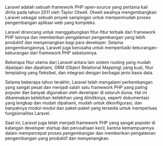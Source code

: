 

Laravel adalah sebuah framework PHP open-source yang pertama kali dirilis pada tahun 2011 oleh Taylor Otwell. Otwell awalnya mengembangkan Laravel sebagai sebuah proyek sampingan untuk mempermudah proses pengembangan aplikasi web yang kompleks.

Laravel dirancang untuk menggabungkan fitur-fitur terbaik dari framework PHP lainnya dan memberikan pengalaman pengembangan yang lebih produktif dan menyenangkan bagi para developer. Selama pengembangannya, Laravel juga berusaha untuk memperbaiki kekurangan-kekurangan dari framework PHP sebelumnya.

Beberapa fitur utama dari Laravel antara lain sistem routing yang mudah dipelajari dan dipahami, ORM (Object Relational Mapping) yang kuat, fitur templating yang fleksibel, dan integrasi dengan berbagai jenis basis data.

Selama beberapa tahun terakhir, Laravel telah mengalami perkembangan yang sangat pesat dan menjadi salah satu framework PHP yang paling populer dan banyak digunakan oleh developer di seluruh dunia. Hal ini dikarenakan kelebihan-kelebihan yang dimilikinya, seperti dokumentasi yang lengkap dan mudah dipahami, mudah untuk dikonfigurasi, dan banyaknya modul-modul dan paket-paket yang tersedia untuk memperluas fungsionalitas Laravel.

Saat ini, Laravel juga telah menjadi framework PHP yang sangat populer di kalangan developer startup dan perusahaan kecil, karena kemampuannya dalam mempercepat proses pengembangan dan memberikan pengalaman pengembangan yang produktif dan menyenangkan.

